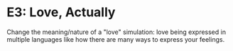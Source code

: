 # E3: Love, Actually

Change the meaning/nature of a "love" simulation: love being expressed in multiple languages like how there are many ways to express your feelings.
